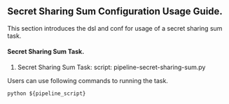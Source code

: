 ## Secret Sharing Sum Configuration Usage Guide.

This section introduces the dsl and conf for usage of a secret sharing sum task.

#### Secret Sharing Sum Task.

1. Secret Sharing Sum Task:
    script: pipeline-secret-sharing-sum.py

Users can use following commands to running the task.

    python ${pipeline_script}
  
